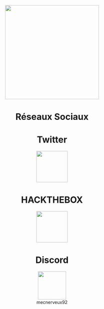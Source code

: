 
<center><img src="https://images7.alphacoders.com/901/thumb-1920-901547.png" height="300px">
  <h1><b>Réseaux Sociaux</b></h1>
  
<h1>Twitter</h1><a href="https://twitter.com/AlbedoIT"><img src="https://imgur.com/4d2fNZA.png" width="100"></a>
<h1>HACKTHEBOX</h1><a href="https://app.hackthebox.com/profile/293278"><img src="https://s3-eu-west-1.amazonaws.com/tpd/logos/6358035bc5508bc6b4f33a52/0x0.png" width="100"></a>
<h1>Discord</h1><a href="https://discord.gg/PJpTuhtKNR"><img src="https://pic.clubic.com/v1/images/1869943/raw" width="90"></a>
  <br>mecnerveux92</br>
